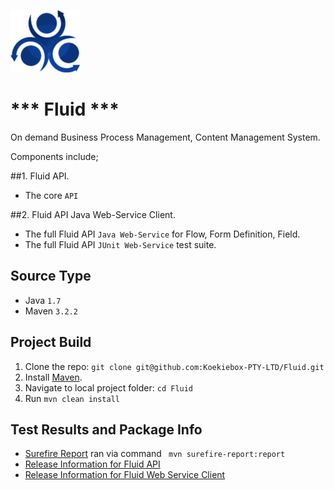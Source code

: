 ![alt text](content/fluid_logo.png "Fluid")
# *** Fluid ***  

On demand Business Process Management, Content Management System.

Components include;

##1. Fluid API.

*   The core `API`  

##2. Fluid API Java Web-Service Client.

*   The full Fluid API `Java Web-Service` for Flow, Form Definition, Field.
*   The full Fluid API `JUnit Web-Service` test suite.

## Source Type

*   Java `1.7`
*   Maven `3.2.2`
 
## Project Build

1. Clone the repo: `git clone git@github.com:Koekiebox-PTY-LTD/Fluid.git` 
2. Install [Maven](https://maven.apache.org/install.html).
3. Navigate to local project folder: `cd Fluid`
3. Run `mvn clean install`

## Test Results and Package Info

* [Surefire Report](fluid-ws-java-client/target/site/surefire-report.html) ran via command ` mvn surefire-report:report`
* [Release Information for Fluid API](fluid-api/target/site/index.html)
* [Release Information for Fluid Web Service Client](fluid-ws-java-client/target/site/index.html)
